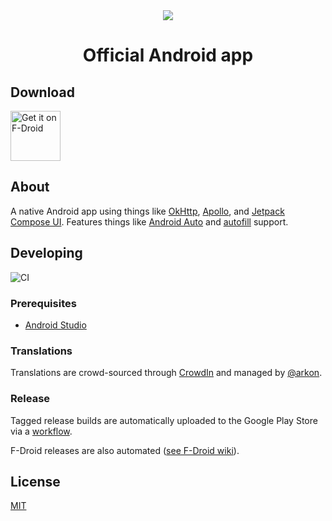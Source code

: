 <div align="center">
	<img src="https://lolisafe.moe/DJwzPbWD.png" />
</div>
<h1 align="center">Official Android app</h1>

## Download

<a href="https://f-droid.org/app/me.echeung.moemoekyun.fdroid">
  <img height="80" alt="Get it on F-Droid"
       src="https://fdroid.gitlab.io/artwork/badge/get-it-on.png">
</a>


## About

A native Android app using things like [OkHttp](http://square.github.io/okhttp/), [Apollo](https://www.apollographql.com), and [Jetpack Compose UI](https://developer.android.com/jetpack/compose).
Features things like [Android Auto](https://www.android.com/auto/) and [autofill](https://android-developers.googleblog.com/2017/11/getting-your-android-app-ready-for.html) support.


## Developing

![CI](https://github.com/LISTEN-moe/android-app/workflows/CI/badge.svg?event=push)

### Prerequisites

- [Android Studio](https://developer.android.com/studio/index.html)

### Translations

Translations are crowd-sourced through [CrowdIn](https://crwd.in/listenmoe-android-app) and managed by [@arkon](https://github.com/arkon/).

### Release

Tagged release builds are automatically uploaded to the Google Play Store via a [workflow](https://github.com/LISTEN-moe/android-app/blob/main/.github/workflows/build.yml).

F-Droid releases are also automated ([see F-Droid wiki](https://f-droid.org/wiki/page/me.echeung.moemoekyun.fdroid)).


## License

[MIT](https://github.com/LISTEN-moe/android-app/blob/main/LICENSE)
